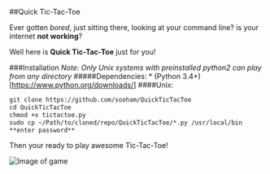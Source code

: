 ##Quick Tic-Tac-Toe

Ever gotten _bored_, just sitting there, looking at your command line?
is your internet **not working**?

Well here is **Quick Tic-Tac-Toe** just for you!

###Installation
_Note: Only Unix systems with preinstalled python2 can play from any directory_
#####Dependencies:
    * (Python 3.4+)[https://www.python.org/downloads/]
####Unix:
``` html
git clone https://github.com/sooham/QuickTicTacToe
cd QuickTicTacToe
chmod +x tictactoe.py
sudo cp ~/Path/to/cloned/repo/QuickTicTacToe/*.py /usr/local/bin
**enter password**
```

Then your ready to play awesome Tic-Tac-Toe!

![Image of game](https://github.com/sooham/QuickTicTacToe/img/img1.tiff)
